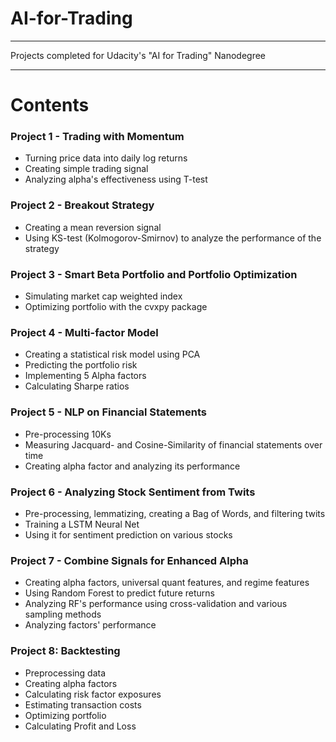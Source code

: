 # AI-for-Trading
---

Projects completed for Udacity's "AI for Trading" Nanodegree

---

# Contents

### Project 1 - Trading with Momentum

- Turning price data into daily log returns
- Creating simple trading signal
- Analyzing alpha's effectiveness using T-test

### Project 2 - Breakout Strategy

- Creating a mean reversion signal
- Using KS-test (Kolmogorov-Smirnov) to analyze the performance of the strategy

### Project 3 - Smart Beta Portfolio and Portfolio Optimization

- Simulating market cap weighted index
- Optimizing portfolio with the cvxpy package

### Project 4 - Multi-factor Model

- Creating a statistical risk model using PCA
- Predicting the portfolio risk
- Implementing 5 Alpha factors
- Calculating Sharpe ratios

### Project 5 - NLP on Financial Statements

- Pre-processing 10Ks
- Measuring Jacquard- and Cosine-Similarity of financial statements over time
- Creating alpha factor and analyzing its performance

### Project 6 - Analyzing Stock Sentiment from Twits

- Pre-processing, lemmatizing, creating a Bag of Words, and filtering twits
- Training a LSTM Neural Net
- Using it for sentiment prediction on various stocks

### Project 7 - Combine Signals for Enhanced Alpha

- Creating alpha factors, universal quant features, and regime features
- Using Random Forest to predict future returns
- Analyzing RF's performance using cross-validation and various sampling methods
- Analyzing factors' performance

### Project 8: Backtesting

- Preprocessing data
- Creating alpha factors
- Calculating risk factor exposures
- Estimating transaction costs
- Optimizing portfolio
- Calculating Profit and Loss
